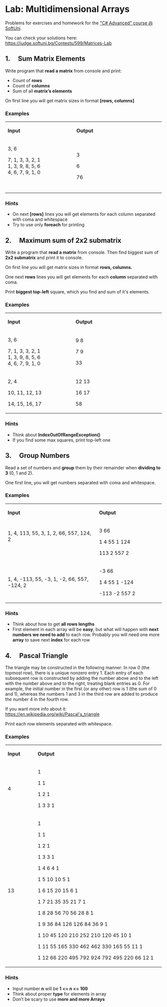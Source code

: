 <h1>Lab: Multidimensional Arrays</h1>
<p>Problems for exercises and homework for the <a href="https://softuni.bg/trainings/1633/csharp-advanced-may-2017">"C# Advanced" course @ SoftUni</a>.</p>
<p>You can check your solutions here: <a href="https://judge.softuni.bg/Contests/599/Matrices-Lab">https://judge.softuni.bg/Contests/599/Matrices-Lab</a></p>
<h2>1.&nbsp;&nbsp;&nbsp;&nbsp; Sum Matrix Elements</h2>
<p>Write program that <strong>read a matrix</strong> from console and print:</p>
<ul>
<li>Count of <strong>rows</strong></li>
<li>Count of <strong>columns</strong></li>
<li>Sum of all <strong>matrix&rsquo;s elements</strong></li>
</ul>
<p>On first line you will get matrix sizes in format <strong>[rows, columns]</strong></p>
<h3>Examples</h3>
<table width="485">
<tbody>
<tr>
<td width="211">
<p><strong>Input</strong></p>
</td>
<td width="274">
<p><strong>Output</strong></p>
</td>
</tr>
<tr>
<td width="211">
<p>3, 6</p>
<p>7, 1, 3, 3, 2, 1<br /> 1, 3, 9, 8, 5, 6<br /> 4, 6, 7, 9, 1, 0</p>
<p>&nbsp;</p>
</td>
<td width="274">
<p>3</p>
<p>6</p>
<p>76</p>
</td>
</tr>
</tbody>
</table>
<h3>Hints</h3>
<ul>
<li>On next <strong>[rows]</strong> lines you will get elements for each column separated with coma and whitespace</li>
<li>Try to use only <strong>foreach </strong>for printing</li>
</ul>
<h2>2.&nbsp;&nbsp;&nbsp;&nbsp; Maximum sum of 2x2 submatrix</h2>
<p>Write a program that <strong>read a matrix</strong> from console. Then find biggest sum of <strong>2x2 submatrix</strong> and print it to console.</p>
<p>On first line you will get matrix sizes in format <strong>rows, columns.</strong></p>
<p>One next <strong>rows</strong> lines you will get elements for each <strong>column</strong> separated with coma.</p>
<p>Print <strong>biggest top-left</strong> square, which you find and sum of it's elements.</p>
<h3>Examples</h3>
<table width="580">
<tbody>
<tr>
<td width="249">
<p><strong>Input</strong></p>
</td>
<td width="331">
<p><strong>Output</strong></p>
</td>
</tr>
<tr>
<td width="249">
<p>3, 6</p>
<p>7, 1, 3, 3, 2, 1<br /> 1, 3, 9, 8, 5, 6<br /> 4, 6, 7, 9, 1, 0</p>
</td>
<td width="331">
<p>9 8</p>
<p>7 9</p>
<p>33</p>
</td>
</tr>
<tr>
<td width="249">
<p>2, 4</p>
<p>10, 11, 12, 13</p>
<p>14, 15, 16, 17</p>
</td>
<td width="331">
<p>12 13</p>
<p>16 17</p>
<p>58</p>
</td>
</tr>
</tbody>
</table>
<h3>Hints</h3>
<ul>
<li>Think about <strong>IndexOutOfRangeException()</strong></li>
<li>If you find some max squares, print top-left one</li>
</ul>
<h2>3.&nbsp;&nbsp;&nbsp;&nbsp; Group Numbers</h2>
<p>Read a set of numbers and <strong>group</strong> them by their remainder when <strong>dividing to 3</strong> (0, 1 and 2).</p>
<p>One first line, you will get numbers separated with coma and whitespace.</p>
<h3>Examples</h3>
<table width="611">
<tbody>
<tr>
<td width="365">
<p><strong>Input</strong></p>
</td>
<td width="246">
<p><strong>Output</strong></p>
</td>
</tr>
<tr>
<td width="365">
<p>1, 4, 113, 55, 3, 1, 2, 66, 557, 124, 2</p>
<p><strong>&nbsp;</strong></p>
</td>
<td width="246">
<p>3 66</p>
<p>1 4 55 1 124</p>
<p>113 2 557 2</p>
</td>
</tr>
<tr>
<td width="365">
<p>1, 4, -113, 55, -3, 1, -2, 66, 557, -124, 2</p>
</td>
<td width="246">
<p>-3 66</p>
<p>1 4 55 1 -124</p>
<p>-113 -2 557 2</p>
</td>
</tr>
</tbody>
</table>
<h3>Hints</h3>
<ul>
<li>Think about how to get <strong>all rows lengths</strong></li>
<li>First element in each array will be <strong>easy</strong>, but what will happen with <strong>next numbers we need to add</strong> to each row. Probably you will need one more <strong>array</strong> to save next <strong>index</strong> for each row</li>
</ul>
<h2>4.&nbsp;&nbsp;&nbsp;&nbsp; Pascal Triangle</h2>
<p>The triangle may be constructed in the following manner: In row 0 (the topmost row), there is a unique nonzero entry 1. Each entry of each subsequent row is constructed by adding the number above and to the left with the number above and to the right, treating blank entries as 0. For example, the initial number in the first (or any other) row is 1 (the sum of 0 and 1), whereas the numbers 1 and 3 in the third row are added to produce the number 4 in the fourth row.</p>
<p>If you want more info about it: <a href="https://en.wikipedia.org/wiki/Pascal's_triangle">https://en.wikipedia.org/wiki/Pascal's_triangle</a></p>
<p>Print each row elements separated with whitespace.</p>
<h3>Examples</h3>
<table width="693">
<tbody>
<tr>
<td width="104">
<p><strong>Input</strong></p>
</td>
<td width="589">
<p><strong>Output</strong></p>
</td>
</tr>
<tr>
<td width="104">
<p>4</p>
</td>
<td width="589">
<p>1</p>
<p>1 1</p>
<p>1 2 1</p>
<p>1 3 3 1</p>
</td>
</tr>
<tr>
<td width="104">
<p>13</p>
</td>
<td width="589">
<p>1</p>
<p>1 1</p>
<p>1 2 1</p>
<p>1 3 3 1</p>
<p>1 4 6 4 1</p>
<p>1 5 10 10 5 1</p>
<p>1 6 15 20 15 6 1</p>
<p>1 7 21 35 35 21 7 1</p>
<p>1 8 28 56 70 56 28 8 1</p>
<p>1 9 36 84 126 126 84 36 9 1</p>
<p>1 10 45 120 210 252 210 120 45 10 1</p>
<p>1 11 55 165 330 462 462 330 165 55 11 1</p>
<p>1 12 66 220 495 792 924 792 495 220 66 12 1</p>
</td>
</tr>
</tbody>
</table>
<h3>Hints</h3>
<ul>
<li>Input number <strong>n</strong> will be <strong>1 &lt;= n &lt;= 100</strong></li>
<li>Think about proper <strong>type</strong> for elements in array</li>
<li>Don&rsquo;t be scary to use <strong>more and more Arrays</strong></li>
</ul>